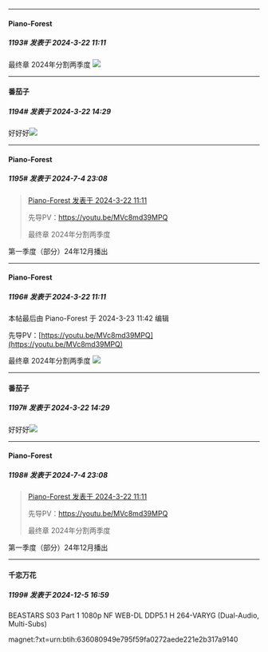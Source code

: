 ﻿
*****

####  Piano-Forest  
##### 1193#       发表于 2024-3-22 11:11

最终章 2024年分割两季度
<img src="https://p.sda1.dev/16/e92d514161cb9981f61d5780850debda/20240322_111021.jpg" referrerpolicy="no-referrer">


*****

####  番茄子  
##### 1194#       发表于 2024-3-22 14:29

好好好<img src="https://static.saraba1st.com/image/smiley/animal2017/002.png" referrerpolicy="no-referrer">

*****

####  Piano-Forest  
##### 1195#       发表于 2024-7-4 23:08

<blockquote><a href="httphttps://bbs.saraba1st.com/2b/forum.php?mod=redirect&amp;goto=findpost&amp;pid=64333394&amp;ptid=1807149" target="_blank">Piano-Forest 发表于 2024-3-22 11:11</a>

先导PV：https://youtu.be/MVc8md39MPQ

最终章 2024年分割两季度</blockquote>
第一季度（部分）24年12月播出

*****

####  Piano-Forest  
##### 1196#       发表于 2024-3-22 11:11

 本帖最后由 Piano-Forest 于 2024-3-23 11:42 编辑 

先导PV：[https://youtu.be/MVc8md39MPQ](https://youtu.be/MVc8md39MPQ)

最终章 2024年分割两季度
<img src="https://p.sda1.dev/16/e92d514161cb9981f61d5780850debda/20240322_111021.jpg" referrerpolicy="no-referrer">

*****

####  番茄子  
##### 1197#       发表于 2024-3-22 14:29

好好好<img src="https://static.saraba1st.com/image/smiley/animal2017/002.png" referrerpolicy="no-referrer">

*****

####  Piano-Forest  
##### 1198#       发表于 2024-7-4 23:08

<blockquote><a href="httphttps://bbs.saraba1st.com/2b/forum.php?mod=redirect&amp;goto=findpost&amp;pid=64333394&amp;ptid=1807149" target="_blank">Piano-Forest 发表于 2024-3-22 11:11</a>

先导PV：https://youtu.be/MVc8md39MPQ

最终章 2024年分割两季度</blockquote>
第一季度（部分）24年12月播出

*****

####  千恋万花  
##### 1199#       发表于 2024-12-5 16:59

BEASTARS S03 Part 1 1080p NF WEB-DL DDP5.1 H 264-VARYG (Dual-Audio, Multi-Subs)

magnet:?xt=urn:btih:636080949e795f59fa0272aede221e2b317a9140

